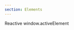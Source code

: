 ```yaml
---
section: Elements
---
```


Reactive window.activeElement

<script lang="ts">
	import Example from './example.svelte';

</script>


<Example />
